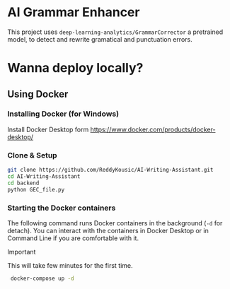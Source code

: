 # AI Grammar Enhancer
This project uses `deep-learning-analytics/GrammarCorrector` a pretrained model, to detect and rewrite gramatical and punctuation errors.
# Wanna deploy locally?
## Using Docker
### Installing Docker (for Windows)
Install Docker Desktop form https://www.docker.com/products/docker-desktop/
### Clone & Setup
```bash
git clone https://github.com/ReddyKousic/AI-Writing-Assistant.git
cd AI-Writing-Assistant
cd backend
python GEC_file.py
```
### Starting the Docker containers
The following command runs Docker containers in the background (`-d` for detach). You can interact with the containers in Docker Desktop or in Command Line if you are comfortable with it.
> [!IMPORTANT]  
> This will take few minutes for the first time.
```bash
 docker-compose up -d
```

